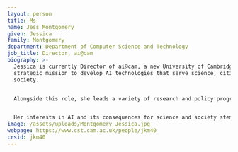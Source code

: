 ```yaml
---
layout: person
title: Ms
name: Jess Montgomery
given: Jessica
family: Montgomery
department: Department of Computer Science and Technology
job_title: Director, ai@cam
biography: >-
  Jessica is currently Director of ai@cam, a new University of Cambridge
  strategic mission to develop AI technologies that serve science, citizens, and
  society.


  Alongside this role, she leads a variety of research and policy programmes tackling the real-world challenges associated with developing and deploying AI for societal benefit. These include: Accelerate Science, an initiative developing AI tools and collaborations in support of research and innovation; the Data Trusts Initiative, an incubator programme for pilot projects creating trustworthy data governance frameworks; and strategic research agenda development for the ELISE/ELLIS network of European AI research.


  Her interests in AI and its consequences for science and society stem from her policy career, in which she worked with parliamentarians, leading researchers and civil society organisations to bring scientific evidence to bear on major policy issues. At the Royal Society, Jessica established and led a wide-ranging programme of policy development, public dialogue and international engagement that explored the frontiers of AI technologies and their implications for society. She worked with senior researchers, policymakers, civil society and industry to identify emerging policy needs and develop policy frameworks to enable safe and rapid deployment of these technologies. In her prior role as a Senior Clerk at the House of Commons, Jessica advised MPs on parliamentary procedure and practice. While advising a number of select committees – including Transport; Business, Innovation, and Skills; Regulatory Reform; and Science and Technology – Jessica managed inquiries into a range of science and policy issues, bringing evidence into the heart of political decision-making.
image: /assets/uploads/Montgomery_Jessica.jpg
webpage: https://www.cst.cam.ac.uk/people/jkm40
crsid: jkm40
---
```

